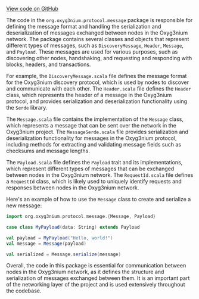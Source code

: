[View code on GitHub](https://github.com/alephium/alephium/.autodoc/docs/json/protocol/src/main/scala/org/alephium/protocol/message)

The code in the `org.oxyg3nium.protocol.message` package is responsible for defining the message format and handling the serialization and deserialization of messages exchanged between nodes in the Oxyg3nium network. The package contains several classes and objects that represent different types of messages, such as `DiscoveryMessage`, `Header`, `Message`, and `Payload`. These messages are used for various purposes, such as discovering other nodes, handshaking, and requesting and responding with blocks, headers, and transactions.

For example, the `DiscoveryMessage.scala` file defines the message format for the Oxyg3nium discovery protocol, which is used by nodes to discover and communicate with each other. The `Header.scala` file defines the `Header` class, which represents the header of a message in the Oxyg3nium protocol, and provides serialization and deserialization functionality using the `Serde` library.

The `Message.scala` file contains the implementation of the `Message` class, which represents a message that can be sent over the network in the Oxyg3nium project. The `MessageSerde.scala` file provides serialization and deserialization functionality for messages in the Oxyg3nium protocol, including methods for extracting and validating message fields such as checksums and message lengths.

The `Payload.scala` file defines the `Payload` trait and its implementations, which represent different types of messages that can be exchanged between nodes in the Oxyg3nium network. The `RequestId.scala` file defines a `RequestId` class, which is likely used to uniquely identify requests and responses between nodes in the Oxyg3nium network.

Here's an example of how to use the `Message` class to create and serialize a new message:

```scala
import org.oxyg3nium.protocol.message.{Message, Payload}

case class MyPayload(data: String) extends Payload

val payload = MyPayload("Hello, world!")
val message = Message(payload)

val serialized = Message.serialize(message)
```

Overall, the code in this package is essential for communication between nodes in the Oxyg3nium network, as it defines the structure and serialization of messages exchanged between them. It is an important part of the networking layer of the project and is used extensively throughout the codebase.
